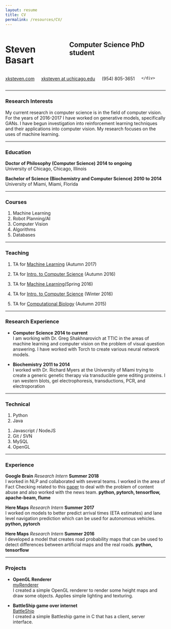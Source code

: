 ```yaml
---
layout: resume 
title: CV
permalink: /resources/CV/
---
```


<div class="row">
	<div class="eight columns">
		<h1 class="my-heading1">Steven Basart </h1>
		<h2 class="my-heading2"> Computer Science PhD student </h2>
	</div>
	<div class="four columns">
		<p class="my-headingp"><a href="http://www.xksteven.com" >xksteven.com</a></p>
		<p class="my-headingp"><a href="mailto:xksteven@uchicago.edu"> xksteven at uchicago.edu</a></p>
		<p class="my-headinglastp">(954) 805-3651</p>
		
	</div>
</div>


------

### Research Interests

My current research in computer science is in the field of computer vision.  For the years of 2016-2017 I have worked on generative models, specifically GANs. I have begun investigation into reinforcement learning techniques and their applications into computer vision.  My research focuses on the uses of machine learning.  


------

### Education

**Doctor of Philosophy (Computer Science)** __2014 to ongoing__  
	University of Chicago, Chicago, Illinois

**Bachelor of Science (Biochemistry and Computer Science)** __2010 to 2014__  
	University of Miami, Miami, Florida


------

### Courses

1. Machine Learning
2. Robot Planning/AI
3. Computer Vision
4. Algorithms
5. Databases


------

### Teaching

1. TA for [Machine Learning](http://people.cs.uchicago.edu/~risi/cmsc25400.html) (Autumn 2017)

2. TA for [Intro. to Computer Science](https://www.classes.cs.uchicago.edu/archive/2016/fall/12100-1/) (Autumn 2016)
3. TA for [Machine Learning](http://people.cs.uchicago.edu/~risi/cmsc25400.html)(Spring 2016)
4. TA for [Intro. to Computer Science](https://www.classes.cs.uchicago.edu/archive/2016/winter/15200-1/) (Winter 2016)
5. TA for [Computational Biology](http://uchicago.bio) (Autumn 2015)


------

### Research Experience

* **Computer Science**  __2014 to current__  
	I am working with Dr. Greg Shakhnarovich at TTIC in the areas of machine learning and computer vision on the problem of visual question answering. I have worked with Torch to create various neural network models.

* **Biochemistry**   __2011 to 2014__  
	I worked with Dr. Richard Myers at the University of Miami trying to create a generic genetic therapy via transducible gene editing proteins.  I ran western blots, gel electrophoresis, transductions, PCR, and electroporation


------

### Technical

1. Python
1. Java
<!-- 1. Android / iOS -->
1. Javascript / NodeJS
1. Git / SVN
1. MySQL
1. OpenGL


------


### Experience

**Google Brain** *Research Intern* __Summer 2018__  
	I worked in NLP and collaborated with several teams.  I worked in the area of Fact Checking related to this [paper](https://dl.acm.org/citation.cfm?id=3184558.3188723) to deal with the problem of content abuse and also worked with the news team.
	**python, pytorch, tensorflow, apache-beam, flume** 

**Here Maps** *Research Intern* __Summer 2017__  
	I worked on models to better predict arrival times (ETA estimates) and lane level navigation prediction which can be used for autonomous vehicles.
	**python, pytorch** 

**Here Maps** *Research Intern* __Summer 2016__  
	I developed a model that creates road probability maps that can be used to detect differences between artificial maps and the real roads.
	**python, tensorflow** 



------


### Projects

* **OpenGL Renderer**  
	[myRenderer](http://www.github.com/xksteven/myOpenGl)  
	I created a simple OpenGL renderer to render some height maps and draw some objects.  Applies simple lighting and texturing.

* **BattleShip game over internet**  
	[BattleShip](https://github.com/xksteven/Networks)  
	I created a simple Battleship game in C that has a client, server interface. 


